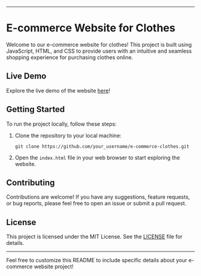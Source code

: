 
---

# E-commerce Website for Clothes

Welcome to our e-commerce website for clothes! This project is built using JavaScript, HTML, and CSS to provide users with an intuitive and seamless shopping experience for purchasing clothes online.

## Live Demo

Explore the live demo of the website [here](https://bytewizard18.github.io/EcommerceWebsite/)!

## Getting Started

To run the project locally, follow these steps:

1. Clone the repository to your local machine:
   ```
   git clone https://github.com/your_username/e-commerce-clothes.git
   ```
2. Open the `index.html` file in your web browser to start exploring the website.

## Contributing

Contributions are welcome! If you have any suggestions, feature requests, or bug reports, please feel free to open an issue or submit a pull request.

## License

This project is licensed under the MIT License. See the [LICENSE](LICENSE) file for details.

---

Feel free to customize this README to include specific details about your e-commerce website project!
